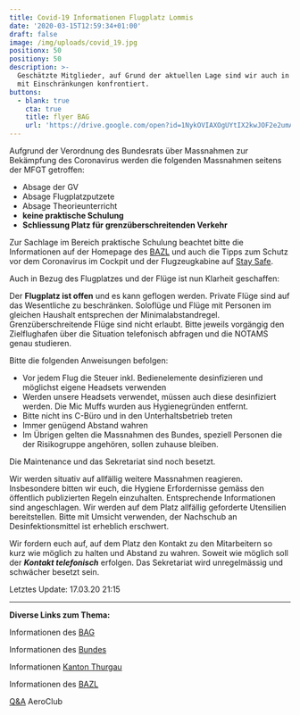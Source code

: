 ```yaml
---
title: Covid-19 Informationen Flugplatz Lommis
date: '2020-03-15T12:59:34+01:00'
draft: false
image: /img/uploads/covid_19.jpg
positionx: 50
positiony: 50
description: >-
  Geschätzte Mitglieder, auf Grund der aktuellen Lage sind wir auch in Lommis
  mit Einschränkungen konfrontiert.
buttons:
  - blank: true
    cta: true
    title: flyer BAG
    url: 'https://drive.google.com/open?id=1NykOVIAXOgUYtIX2kwJOF2e2umAZBxIM'
---
```

Aufgrund der Verordnung des Bundesrats über Massnahmen zur Bekämpfung des Coronavirus werden die folgenden Massnahmen seitens der MFGT getroffen:

* Absage der GV
* Absage Flugplatzputzete
* Absage Theorieunterricht
* **keine praktische Schulung**
* **Schliessung Platz für grenzüberschreitenden Verkehr**

Zur Sachlage im Bereich praktische Schulung beachtet bitte die Informationen auf der Homepage des [BAZL](https://www.bazl.admin.ch/bazl/de/home/fachleute/corona_update.html) und auch die Tipps zum Schutz vor dem Coronavirus im Cockpit und der Flugzeugkabine auf [Stay Safe](https://staysafe.bazl.admin.ch/de/tipps-zum-schutz-vor-dem-coronavirus/).

Auch in Bezug des Flugplatzes und der Flüge ist nun Klarheit geschaffen:

Der **Flugplatz ist offen** und es kann geflogen werden. Private Flüge sind auf das Wesentliche zu beschränken. Soloflüge und Flüge mit Personen im gleichen Haushalt entsprechen der Minimalabstandregel. Grenzüberschreitende Flüge sind nicht erlaubt. Bitte jeweils vorgängig den Zielflughafen über die Situation telefonisch abfragen und die NOTAMS genau studieren.

Bitte die folgenden Anweisungen befolgen:

* Vor jedem Flug die Steuer inkl. Bedienelemente desinfizieren und möglichst eigene Headsets verwenden
* Werden unsere Headsets verwendet, müssen auch diese desinfiziert werden. Die Mic Muffs wurden aus Hygienegründen entfernt.
* Bitte nicht ins C-Büro und in den Unterhaltsbetrieb treten
* Immer genügend Abstand wahren
* Im Übrigen gelten die Massnahmen des Bundes, speziell Personen die der Risikogruppe angehören, sollen zuhause bleiben.

Die Maintenance und das Sekretariat sind noch besetzt.

Wir werden situativ auf allfällig weitere Massnahmen reagieren. Insbesondere bitten wir euch, die Hygiene Erfordernisse gemäss den öffentlich publizierten Regeln einzuhalten. Entsprechende Informationen sind angeschlagen. Wir werden auf dem Platz allfällig geforderte Utensilien bereitstellen. Bitte mit Umsicht verwenden, der Nachschub an Desinfektionsmittel ist erheblich erschwert.

Wir fordern euch auf, auf dem Platz den Kontakt zu den Mitarbeitern so kurz wie möglich zu halten und Abstand zu wahren. Soweit wie möglich soll der <em>**Kontakt telefonisch**</em> erfolgen. Das Sekretariat wird unregelmässig und schwächer besetzt sein. 

Letztes Update: 17.03.20 21:15

<hr>

**Diverse Links zum Thema:**

Informationen des [BAG](https://www.bag.admin.ch/bag/de/home/krankheiten/ausbrueche-epidemien-pandemien/aktuelle-ausbrueche-epidemien/novel-cov/situation-schweiz-und-international.html)

Informationen des [Bundes](https://www.bag.admin.ch/bag/de/home/das-bag/aktuell/medienmitteilungen.msg-id-78437.html)

Informationen [Kanton Thurgau](https://www.tg.ch/news/fachdossier-coronavirus.html/10552)

Informationen des [BAZL](https://www.bazl.admin.ch/bazl/de/home/fachleute/corona_update.html)

[Q&A](https://www.aeroclub.ch/fragen-und-antworten-qa-zur-situation-covid-2019-fuer-die-leicht-und-sportaviatik-stand-17-03-2020-13-00-uhr/) AeroClub
